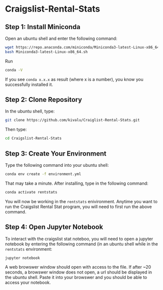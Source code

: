 # Craigslist-Rental-Stats

## Step 1: Install Miniconda
Open an ubuntu shell and enter the following command:
```bash
wget https://repo.anaconda.com/miniconda/Miniconda3-latest-Linux-x86_64.sh
bash Miniconda3-latest-Linux-x86_64.sh
```

Run 
```bash
conda -V
```

If you see `conda x.x.x` as result (where x is a number), you know you successfully installed it. 

## Step 2: Clone Repository

In the ubuntu shell, type:
```bash
git clone https://github.com/kivalu/Craiglist-Rental-Stats.git
```

Then type:
```bash
cd Craigslist-Rental-Stats
```

## Step 3: Create Your Environment
Type the following command into your ubuntu shell:
```bash
conda env create -f environment.yml
```
That may take a minute. After installing, type in the following command:
```bash
conda activate rentstats
```

You will now be working in the `rentstats` enivironment. Anytime you want to run the Craigslist Rental Stat program, you will need to first run the above command. 

## Step 4: Open Jupyter Notebook

To interact with the craigslist stat noteboo, you will need to open a jupyter notebook by entering the following command (in an ubuntu shell while in the `rentstats` environment:
```bash
jupyter notebook
```
A web browswer window should open with access to the file. If after ~20 seconds, a browswer window does not open, a url should be displayed in the ubuntu shell. Paste it into your browswer and you should be able to access your notebook.
